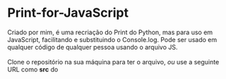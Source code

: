 # Print-for-JavaScript
Criado por mim, é uma recriação do Print do Python, mas para uso em JavaScript, facilitando e substituindo o Console.log. Pode ser usado em qualquer código de qualquer pessoa usando o arquivo JS.
<br><br>
Clone o repositório na sua máquina para ter o arquivo, *ou* use a seguinte URL como __src__ do <script> em seu projeto:
<br>
__https://gsggamer.github.io/Print-for-JavaScript/index.js__

